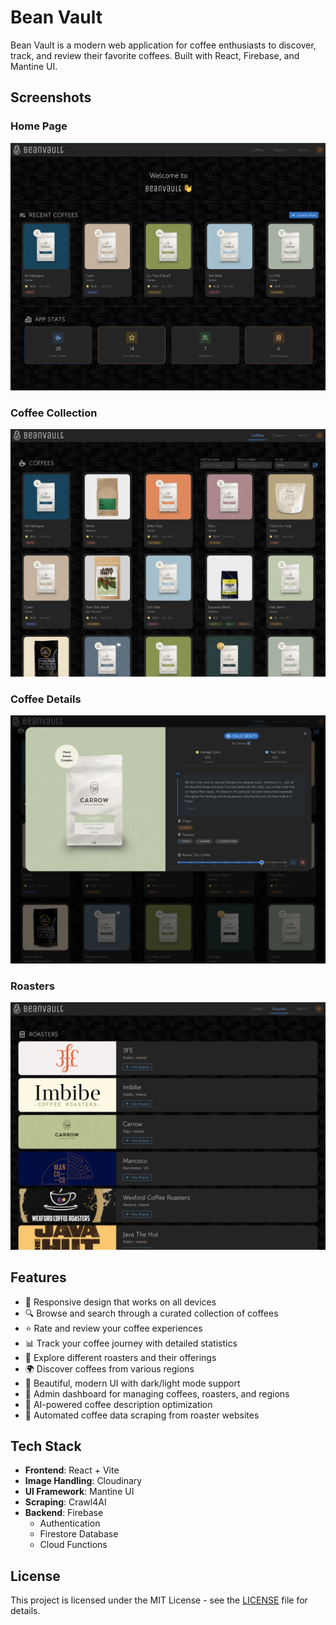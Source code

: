 # Bean Vault

Bean Vault is a modern web application for coffee enthusiasts to discover, track, and review their favorite coffees. Built with React, Firebase, and Mantine UI.

## Screenshots

### Home Page
![Home Page](screenshots/home.png)

### Coffee Collection
![Coffee Collection](screenshots/coffees.png)

### Coffee Details
![Coffee Details](screenshots/coffee.png)

### Roasters
![Roasters](screenshots/roasters.png)

## Features

- 📱 Responsive design that works on all devices
- 🔍 Browse and search through a curated collection of coffees
- ⭐ Rate and review your coffee experiences
- 📊 Track your coffee journey with detailed statistics
- 🏪 Explore different roasters and their offerings
- 🌍 Discover coffees from various regions
- 🎨 Beautiful, modern UI with dark/light mode support
- 👑 Admin dashboard for managing coffees, roasters, and regions
- 🤖 AI-powered coffee description optimization
- 🔄 Automated coffee data scraping from roaster websites

## Tech Stack

- **Frontend**: React + Vite
- **Image Handling**: Cloudinary
- **UI Framework**: Mantine UI
- **Scraping**: Crawl4AI
- **Backend**: Firebase
  - Authentication
  - Firestore Database
  - Cloud Functions


## License

This project is licensed under the MIT License - see the [LICENSE](LICENSE) file for details.
